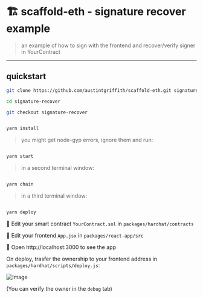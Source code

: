 # 🏗 scaffold-eth - signature recover example

> an example of how to sign with the frontend and recover/verify signer in YourContract

---

## quickstart

```bash
git clone https://github.com/austintgriffith/scaffold-eth.git signature-recover

cd signature-recover

git checkout signature-recover
```

```bash

yarn install

```

> you might get node-gyp errors, ignore them and run:

```bash

yarn start

```

> in a second terminal window:

```bash

yarn chain

```

> in a third terminal window:

```bash

yarn deploy

```

🔏 Edit your smart contract `YourContract.sol` in `packages/hardhat/contracts`

📝 Edit your frontend `App.jsx` in `packages/react-app/src`

📱 Open http://localhost:3000 to see the app


On deploy, trasfer the ownership to your frontend address in `packages/hardhat/scripts/deploy.js`:

![image](https://user-images.githubusercontent.com/2653167/98977842-5013ac80-24d6-11eb-8ded-8780d54701dd.png)

(You can verify the owner in the `debug` tab)
